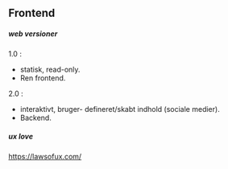 ## Frontend

##### web versioner

1.0 :
 - statisk, read-only.
 - Ren frontend.

2.0 :
 - interaktivt, bruger- defineret/skabt indhold (sociale medier).
 - Backend.

##### ux love

https://lawsofux.com/
